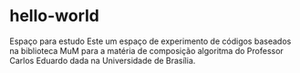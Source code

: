 # hello-world
Espaço para estudo
  Este um espaço de experimento de códigos baseados na biblioteca MuM para a matéria de composição algoritma do Professor Carlos Eduardo dada na Universidade de Brasília.
